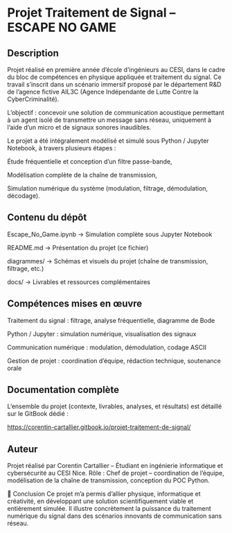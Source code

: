 # Projet Traitement de Signal – ESCAPE NO GAME
## Description

Projet réalisé en première année d’école d’ingénieurs au CESI, dans le cadre du bloc de compétences en physique appliquée et traitement du signal.
Ce travail s’inscrit dans un scénario immersif proposé par le département R&D de l’agence fictive AIL3C (Agence Indépendante de Lutte Contre la CyberCriminalité).

L’objectif : concevoir une solution de communication acoustique permettant à un agent isolé de transmettre un message sans réseau, uniquement à l’aide d’un micro et de signaux sonores inaudibles.

Le projet a été intégralement modélisé et simulé sous Python / Jupyter Notebook, à travers plusieurs étapes :

Étude fréquentielle et conception d’un filtre passe-bande,

Modélisation complète de la chaîne de transmission,

Simulation numérique du système (modulation, filtrage, démodulation, décodage).

## Contenu du dépôt
Escape_No_Game.ipynb → Simulation complète sous Jupyter Notebook

README.md → Présentation du projet (ce fichier)

diagrammes/ → Schémas et visuels du projet (chaîne de transmission, filtrage, etc.)

docs/ → Livrables et ressources complémentaires

## Compétences mises en œuvre
Traitement du signal : filtrage, analyse fréquentielle, diagramme de Bode

Python / Jupyter : simulation numérique, visualisation des signaux

Communication numérique : modulation, démodulation, codage ASCII

Gestion de projet : coordination d’équipe, rédaction technique, soutenance orale

## Documentation complète
L’ensemble du projet (contexte, livrables, analyses, et résultats) est détaillé sur le GitBook dédié :

https://corentin-cartallier.gitbook.io/projet-traitement-de-signal/

## Auteur
Projet réalisé par Corentin Cartallier – Étudiant en ingénierie informatique et cybersécurité au CESI Nice.
Rôle : Chef de projet – coordination de l’équipe, modélisation de la chaîne de transmission, conception du POC Python.

🏁 Conclusion
Ce projet m’a permis d’allier physique, informatique et créativité, en développant une solution scientifiquement viable et entièrement simulée.
Il illustre concrètement la puissance du traitement numérique du signal dans des scénarios innovants de communication sans réseau.


